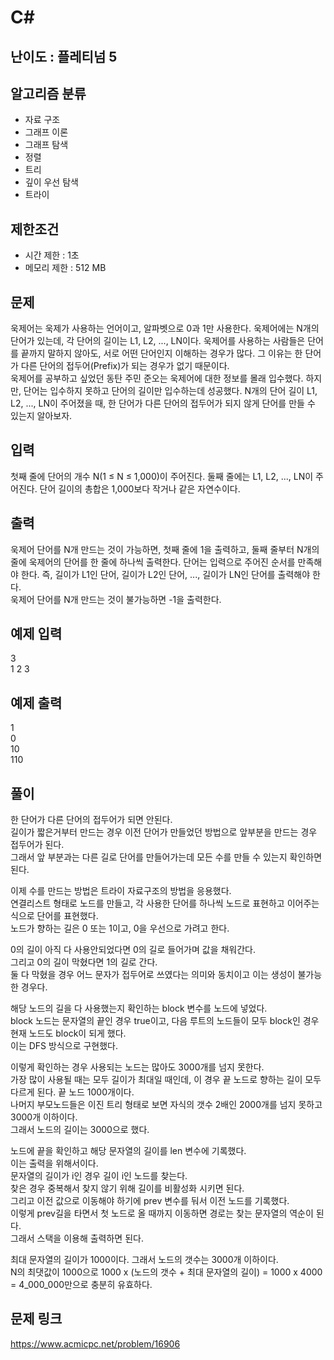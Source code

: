 # C#

## 난이도 : 플레티넘 5

## 알고리즘 분류
  - 자료 구조
  - 그래프 이론
  - 그래프 탐색
  - 정렬
  - 트리
  - 깊이 우선 탐색
  - 트라이

## 제한조건
  - 시간 제한 : 1초
  - 메모리 제한 : 512 MB

## 문제
욱제어는 욱제가 사용하는 언어이고, 알파벳으로 0과 1만 사용한다. 욱제어에는 N개의 단어가 있는데, 각 단어의 길이는 L1, L2, ..., LN이다. 욱제어를 사용하는 사람들은 단어를 끝까지 말하지 않아도, 서로 어떤 단어인지 이해하는 경우가 많다. 그 이유는 한 단어가 다른 단어의 접두어(Prefix)가 되는 경우가 없기 때문이다.<br/>
욱제어를 공부하고 싶었던 동탄 주민 준오는 욱제어에 대한 정보를 몰래 입수했다. 하지만, 단어는 입수하지 못하고 단어의 길이만 입수하는데 성공했다. N개의 단어 길이 L1, L2, ..., LN이 주어졌을 때, 한 단어가 다른 단어의 접두어가 되지 않게 단어를 만들 수 있는지 알아보자.<br/>


## 입력
첫째 줄에 단어의 개수 N(1 ≤ N ≤ 1,000)이 주어진다. 둘째 줄에는 L1, L2, ..., LN이 주어진다. 단어 길이의 총합은 1,000보다 작거나 같은 자연수이다.<br/>


## 출력
욱제어 단어를 N개 만드는 것이 가능하면, 첫째 줄에 1을 출력하고, 둘째 줄부터 N개의 줄에 욱제어의 단어를 한 줄에 하나씩 출력한다. 단어는 입력으로 주어진 순서를 만족해야 한다. 즉, 길이가 L1인 단어, 길이가 L2인 단어, ..., 길이가 LN인 단어를 출력해야 한다.<br/>
욱제어 단어를 N개 만드는 것이 불가능하면 -1을 출력한다.<br/>


## 예제 입력
3<br/>
1 2 3<br/>


## 예제 출력
1<br/>
0<br/>
10<br/>
110<br/>


## 풀이
한 단어가 다른 단어의 접두어가 되면 안된다.<br/>
길이가 짧은거부터 만드는 경우 이전 단어가 만들었던 방법으로 앞부분을 만드는 경우 접두어가 된다.<br/>
그래서 앞 부분과는 다른 길로 단어를 만들어가는데 모든 수를 만들 수 있는지 확인하면 된다.<br/>


이제 수를 만드는 방법은 트라이 자료구조의 방법을 응용했다.<br/>
연결리스트 형태로 노드를 만들고, 각 사용한 단어를 하나씩 노드로 표현하고 이어주는 식으로 단어를 표현했다.<br/>
노드가 향하는 길은 0 또는 1이고, 0을 우선으로 가려고 한다.<br/>


0의 길이 아직 다 사용안되었다면 0의 길로 들어가며 값을 채워간다.<br/>
그리고 0의 길이 막혔다면 1의 길로 간다.<br/>
둘 다 막혔을 경우 어느 문자가 접두어로 쓰였다는 의미와 동치이고 이는 생성이 불가능한 경우다.<br/>


해당 노드의 길을 다 사용했는지 확인하는 block 변수를 노드에 넣었다.<br/>
block 노드는 문자열의 끝인 경우 true이고, 다음 루트의 노드들이 모두 block인 경우 현재 노드도 block이 되게 했다.<br/>
이는 DFS 방식으로 구현했다.<br/>


이렇게 확인하는 경우 사용되는 노드는 많아도 3000개를 넘지 못한다.<br/>
가장 많이 사용될 때는 모두 길이가 최대일 때인데, 이 경우 끝 노드로 향하는 길이 모두 다르게 된다. 끝 노드 1000개이다.<br/>
나머지 부모노드들은 이진 트리 형태로 보면 자식의 갯수 2배인 2000개를 넘지 못하고 3000개 이하이다.<br/>
그래서 노드의 길이는 3000으로 했다.<br/>


노드에 끝을 확인하고 해당 문자열의 길이를 len 변수에 기록했다.<br/>
이는 출력을 위해서이다.<br/>
문자열의 길이가 i인 경우 길이 i인 노드를 찾는다.<br/>
찾은 경우 중복해서 찾지 않기 위해 길이를 비활성화 시키면 된다.<br/>
그리고 이전 값으로 이동해야 하기에 prev 변수를 둬서 이전 노드를 기록했다.<br/>
이렇게 prev길을 타면서 첫 노드로 올 때까지 이동하면 경로는 찾는 문자열의 역순이 된다.<br/>
그래서 스택을 이용해 출력하면 된다.<br/>


최대 문자열의 길이가 1000이다. 그래서 노드의 갯수는 3000개 이하이다.<br/>
N의 최댓값이 1000으로 1000 x (노드의 갯수 + 최대 문자열의 길이) = 1000 x 4000 = 4_000_000만으로 충분히 유효하다.<br/>


## 문제 링크
https://www.acmicpc.net/problem/16906